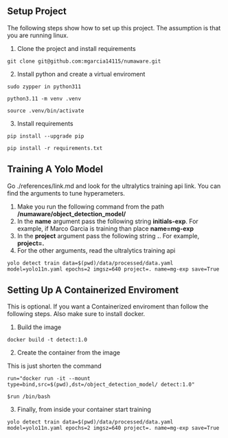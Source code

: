 
## Setup Project
The following steps show how to set up this project. The assumption is that you are running linux. 


1. Clone the project and install requirements
```
git clone git@github.com:mgarcia14115/numaware.git 
```

2. Install python and create a virtual enviroment
```
sudo zypper in python311
```

```
python3.11 -m venv .venv
```

```
source .venv/bin/activate
```

3. Install requirements

```
pip install --upgrade pip 
```

```
pip install -r requirements.txt 
```


## Training A Yolo Model
Go ./references/link.md and look for the ultralytics training api link. You can find the arguments to tune hyperameters.

1. Make you run the following command from the path **/numaware/object_detection_model/**
2. In the **name** argument pass the following string **initials-exp**. For example, if Marco Garcia is training than place **name=mg-exp**
3. In the **project** argument pass the following string **.**. For example, **project=.**
4. For the other arguments, read the ultralytics training api 


```
yolo detect train data=$(pwd)/data/processed/data.yaml model=yolo11n.yaml epochs=2 imgsz=640 project=. name=mg-exp save=True
```

## Setting Up A Containerized Enviroment

This is optional. If you want a Containerized enviroment than follow the following steps. Also make sure to install docker. 

1. Build the image
```
docker build -t detect:1.0
```
2. Create the container from the image

This is just shorten the command
```
run="docker run -it --mount type=bind,src=$(pwd),dst=/object_detection_model/ detect:1.0"
```
```
$run /bin/bash
```
3. Finally, from inside your container start training
```
yolo detect train data=$(pwd)/data/processed/data.yaml model=yolo11n.yaml epochs=2 imgsz=640 project=. name=mg-exp save=True
```